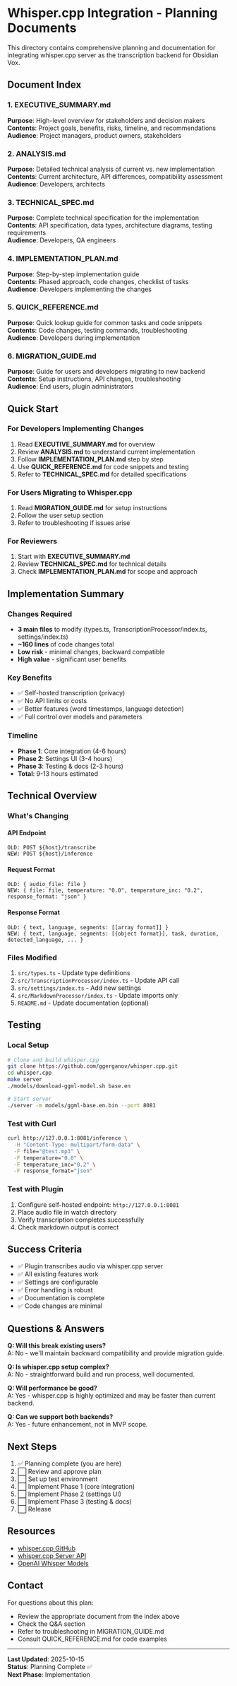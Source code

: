 # Whisper.cpp Integration - Planning Documents

This directory contains comprehensive planning and documentation for integrating whisper.cpp server as the transcription backend for Obsidian Vox.

## Document Index

### 1. EXECUTIVE_SUMMARY.md
**Purpose**: High-level overview for stakeholders and decision makers  
**Contents**: Project goals, benefits, risks, timeline, and recommendations  
**Audience**: Project managers, product owners, stakeholders

### 2. ANALYSIS.md
**Purpose**: Detailed technical analysis of current vs. new implementation  
**Contents**: Current architecture, API differences, compatibility assessment  
**Audience**: Developers, architects

### 3. TECHNICAL_SPEC.md
**Purpose**: Complete technical specification for the implementation  
**Contents**: API specification, data types, architecture diagrams, testing requirements  
**Audience**: Developers, QA engineers

### 4. IMPLEMENTATION_PLAN.md
**Purpose**: Step-by-step implementation guide  
**Contents**: Phased approach, code changes, checklist of tasks  
**Audience**: Developers implementing the changes

### 5. QUICK_REFERENCE.md
**Purpose**: Quick lookup guide for common tasks and code snippets  
**Contents**: Code changes, testing commands, troubleshooting  
**Audience**: Developers during implementation

### 6. MIGRATION_GUIDE.md
**Purpose**: Guide for users and developers migrating to new backend  
**Contents**: Setup instructions, API changes, troubleshooting  
**Audience**: End users, plugin administrators

## Quick Start

### For Developers Implementing Changes
1. Read **EXECUTIVE_SUMMARY.md** for overview
2. Review **ANALYSIS.md** to understand current implementation
3. Follow **IMPLEMENTATION_PLAN.md** step by step
4. Use **QUICK_REFERENCE.md** for code snippets and testing
5. Refer to **TECHNICAL_SPEC.md** for detailed specifications

### For Users Migrating to Whisper.cpp
1. Read **MIGRATION_GUIDE.md** for setup instructions
2. Follow the user setup section
3. Refer to troubleshooting if issues arise

### For Reviewers
1. Start with **EXECUTIVE_SUMMARY.md**
2. Review **TECHNICAL_SPEC.md** for technical details
3. Check **IMPLEMENTATION_PLAN.md** for scope and approach

## Implementation Summary

### Changes Required
- **3 main files** to modify (types.ts, TranscriptionProcessor/index.ts, settings/index.ts)
- **~160 lines** of code changes total
- **Low risk** - minimal changes, backward compatible
- **High value** - significant user benefits

### Key Benefits
- ✅ Self-hosted transcription (privacy)
- ✅ No API limits or costs
- ✅ Better features (word timestamps, language detection)
- ✅ Full control over models and parameters

### Timeline
- **Phase 1**: Core integration (4-6 hours)
- **Phase 2**: Settings UI (3-4 hours)
- **Phase 3**: Testing & docs (2-3 hours)
- **Total**: 9-13 hours estimated

## Technical Overview

### What's Changing

#### API Endpoint
```
OLD: POST ${host}/transcribe
NEW: POST ${host}/inference
```

#### Request Format
```
OLD: { audio_file: file }
NEW: { file: file, temperature: "0.0", temperature_inc: "0.2", response_format: "json" }
```

#### Response Format
```
OLD: { text, language, segments: [[array format]] }
NEW: { text, language, segments: [{object format}], task, duration, detected_language, ... }
```

### Files Modified
1. `src/types.ts` - Update type definitions
2. `src/TranscriptionProcessor/index.ts` - Update API call
3. `src/settings/index.ts` - Add new settings
4. `src/MarkdownProcessor/index.ts` - Update imports only
5. `README.md` - Update documentation (optional)

## Testing

### Local Setup
```bash
# Clone and build whisper.cpp
git clone https://github.com/ggerganov/whisper.cpp.git
cd whisper.cpp
make server
./models/download-ggml-model.sh base.en

# Start server
./server -m models/ggml-base.en.bin --port 8081
```

### Test with Curl
```bash
curl http://127.0.0.1:8081/inference \
  -H "Content-Type: multipart/form-data" \
  -F file="@test.mp3" \
  -F temperature="0.0" \
  -F temperature_inc="0.2" \
  -F response_format="json"
```

### Test with Plugin
1. Configure self-hosted endpoint: `http://127.0.0.1:8081`
2. Place audio file in watch directory
3. Verify transcription completes successfully
4. Check markdown output is correct

## Success Criteria

- ✅ Plugin transcribes audio via whisper.cpp server
- ✅ All existing features work
- ✅ Settings are configurable
- ✅ Error handling is robust
- ✅ Documentation is complete
- ✅ Code changes are minimal

## Questions & Answers

**Q: Will this break existing users?**  
A: No - we'll maintain backward compatibility and provide migration guide.

**Q: Is whisper.cpp setup complex?**  
A: No - straightforward build and run process, well documented.

**Q: Will performance be good?**  
A: Yes - whisper.cpp is highly optimized and may be faster than current backend.

**Q: Can we support both backends?**  
A: Yes - future enhancement, not in MVP scope.

## Next Steps

1. ✅ Planning complete (you are here)
2. ⬜ Review and approve plan
3. ⬜ Set up test environment
4. ⬜ Implement Phase 1 (core integration)
5. ⬜ Implement Phase 2 (settings UI)
6. ⬜ Implement Phase 3 (testing & docs)
7. ⬜ Release

## Resources

- [whisper.cpp GitHub](https://github.com/ggerganov/whisper.cpp)
- [whisper.cpp Server API](https://github.com/ggerganov/whisper.cpp/tree/master/examples/server)
- [OpenAI Whisper Models](https://github.com/openai/whisper)

## Contact

For questions about this plan:
- Review the appropriate document from the index above
- Check the Q&A section
- Refer to troubleshooting in MIGRATION_GUIDE.md
- Consult QUICK_REFERENCE.md for code examples

---

**Last Updated**: 2025-10-15  
**Status**: Planning Complete ✅  
**Next Phase**: Implementation
